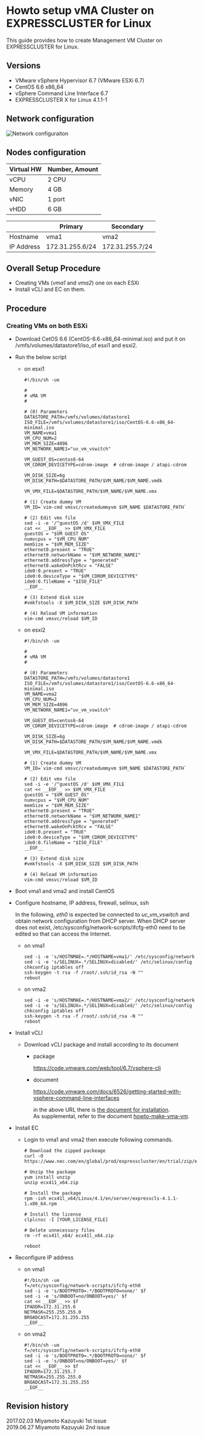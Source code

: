 # Howto setup vMA Cluster on EXPRESSCLUSTER for Linux

This guide provides how to create Management VM Cluster on EXPRESSCLUSTER for Linux.


## Versions
- VMware vSphere Hypervisor 6.7 (VMware ESXi 6.7)
- CentOS 6.6 x86_64
- vSphere Command Line Interface 6.7
- EXPRESSCLUSTER X for Linux 4.1.1-1

## Network configuration
![Network configuraiton](HAUC-NW-Configuration.png)

## Nodes configuration

|Virtual HW	|Number, Amount	|
|:--		|:---		|
| vCPU		| 2 CPU		| 
| Memory	| 4 GB		|
| vNIC		| 1 port	|
| vHDD		| 6 GB		|

|		| Primary		| Secondary		|
|---		|---			|---			|
| Hostname	| vma1			| vma2			|
| IP Address	| 172.31.255.6/24	| 172.31.255.7/24	|

## Overall Setup Procedure
- Creating VMs (*vma1* and *vma2*) one on each ESXi
- Install vCLI and EC on them.

## Procedure

### Creating VMs on both ESXi

- Download CetOS 6.6 (CentOS-6.6-x86_64-minimal.iso) and put it on /vmfs/volumes/datastore1/iso_of esxi1 and esxi2.

- Run the below script

  - on esxi1

		#!/bin/sh -ue

		#
		# vMA VM
		#

		# (0) Parameters
		DATASTORE_PATH=/vmfs/volumes/datastore1
		ISO_FILE=/vmfs/volumes/datastore1/iso/CentOS-6.6-x86_64-minimal.iso
		VM_NAME=vma1
		VM_CPU_NUM=2
		VM_MEM_SIZE=4096
		VM_NETWORK_NAME1="uv_vm_vswitch"

		VM_GUEST_OS=centos6-64
		VM_CDROM_DEVICETYPE=cdrom-image  # cdrom-image / atapi-cdrom

		VM_DISK_SIZE=6g
		VM_DISK_PATH=$DATASTORE_PATH/$VM_NAME/$VM_NAME.vmdk

		VM_VMX_FILE=$DATASTORE_PATH/$VM_NAME/$VM_NAME.vmx

		# (1) Create dummy VM
		VM_ID=`vim-cmd vmsvc/createdummyvm $VM_NAME $DATASTORE_PATH`

		# (2) Edit vmx file
		sed -i -e '/^guestOS /d' $VM_VMX_FILE
		cat << __EOF__ >> $VM_VMX_FILE
		guestOS = "$VM_GUEST_OS"
		numvcpus = "$VM_CPU_NUM"
		memSize = "$VM_MEM_SIZE"
		ethernet0.present = "TRUE"
		ethernet0.networkName = "$VM_NETWORK_NAME1"
		ethernet0.addressType = "generated"
		ethernet0.wakeOnPcktRcv = "FALSE"
		ide0:0.present = "TRUE"
		ide0:0.deviceType = "$VM_CDROM_DEVICETYPE"
		ide0:0.fileName = "$ISO_FILE"
		__EOF__

		# (3) Extend disk size
		#vmkfstools -X $VM_DISK_SIZE $VM_DISK_PATH 

		# (4) Reload VM information
		vim-cmd vmsvc/reload $VM_ID

  - on esxi2

		#!/bin/sh -ue

		#
		# vMA VM
		#

		# (0) Parameters
		DATASTORE_PATH=/vmfs/volumes/datastore1
		ISO_FILE=/vmfs/volumes/datastore1/iso/CentOS-6.6-x86_64-minimal.iso
		VM_NAME=vma2
		VM_CPU_NUM=2
		VM_MEM_SIZE=4096
		VM_NETWORK_NAME1="uv_vm_vswitch"

		VM_GUEST_OS=centos6-64
		VM_CDROM_DEVICETYPE=cdrom-image  # cdrom-image / atapi-cdrom

		VM_DISK_SIZE=6g
		VM_DISK_PATH=$DATASTORE_PATH/$VM_NAME/$VM_NAME.vmdk

		VM_VMX_FILE=$DATASTORE_PATH/$VM_NAME/$VM_NAME.vmx

		# (1) Create dummy VM
		VM_ID=`vim-cmd vmsvc/createdummyvm $VM_NAME $DATASTORE_PATH`

		# (2) Edit vmx file
		sed -i -e '/^guestOS /d' $VM_VMX_FILE
		cat << __EOF__ >> $VM_VMX_FILE
		guestOS = "$VM_GUEST_OS"
		numvcpus = "$VM_CPU_NUM"
		memSize = "$VM_MEM_SIZE"
		ethernet0.present = "TRUE"
		ethernet0.networkName = "$VM_NETWORK_NAME1"
		ethernet0.addressType = "generated"
		ethernet0.wakeOnPcktRcv = "FALSE"
		ide0:0.present = "TRUE"
		ide0:0.deviceType = "$VM_CDROM_DEVICETYPE"
		ide0:0.fileName = "$ISO_FILE"
		__EOF__

		# (3) Extend disk size
		#vmkfstools -X $VM_DISK_SIZE $VM_DISK_PATH 

		# (4) Reload VM information
		vim-cmd vmsvc/reload $VM_ID

- Boot vma1 and vma2 and install CentOS

- Configure hostname, IP address, firewall, selinux, ssh

  In the following, *eth0* is expected be connected to *uc_vm_vswitch* and obtain network configuration from DHCP server. When DHCP server does not exist, /etc/sysconfig/network-scripts/ifcfg-eth0 need to be edited so that can access the Internet.

  - on vma1
  
		sed -i -e 's/HOSTNMAE=.*/HOSTNAME=vma1/' /etc/sysconfig/network 
		sed -i -e 's/SELINUX=.*/SELINUX=disabled/' /etc/selinux/config 
		chkconfig iptables off
		ssh-keygen -t rsa -f /root/.ssh/id_rsa -N ""
		reboot

  - on vma2

		sed -i -e 's/HOSTNMAE=.*/HOSTNAME=vma2/' /etc/sysconfig/network 
		sed -i -e 's/SELINUX=.*/SELINUX=disabled/' /etc/selinux/config 
		chkconfig iptables off
		ssh-keygen -t rsa -f /root/.ssh/id_rsa -N ""
		reboot

- Install vCLI
  - Download vCLI package and install according to its document
    - package

      https://code.vmware.com/web/tool/6.7/vsphere-cli  

    - document

      https://code.vmware.com/docs/6526/getting-started-with-vsphere-command-line-interfaces

      in the above URL there is [the document for installation](https://code.vmware.com/docs/6526/getting-started-with-vsphere-command-line-interfaces#/doc/GUID-38C02094-CEE2-469E-8FB9-5453DA416623.html).  
      As supplemental, refer to the document [howto-make-vma-vm](https://github.com/mkazuyuki/docs/blob/master/etc/howto-make-vma-vm.md).

- Install EC
  - Login to vma1 and vma2 then execute following commands.

		# Download the zipped packeage
		curl -O https://www.nec.com/en/global/prod/expresscluster/en/trial/zip/ecx41l_x64.zip
		
		# Unzip the package
		yum install unzip
		unzip ecx411_x64.zip
		
		# Install the package
		rpm -ivh ecx41l_x64/Linux/4.1/en/server/expresscls-4.1.1-1.x86_64.rpm
		
		# Install the license
		clplcnsc -I [YOUR_LICENSE_FILE]
		
		# Delete unnecessary files
		rm -rf ecx41l_x64/ ecx41l_x64.zip

		reboot

- Reconfigure IP address

  - on vma1

		#!/bin/sh -ue
		f=/etc/sysconfig/network-scripts/ifcfg-eth0
		sed -i -e 's/BOOTPROTO=.*/BOOTPROTO=none/' $f
		sed -i -e 's/ONBOOT=no/ONBOOT=yes/' $f
		cat << __EOF__ >> $f
		IPADDR=172.31.255.6
		NETMASK=255.255.255.0
		BROADCAST=172.31.255.255
		__EOF__

  - on vma2

		#!/bin/sh -ue
		f=/etc/sysconfig/network-scripts/ifcfg-eth0
		sed -i -e 's/BOOTPROTO=.*/BOOTPROTO=none/' $f
		sed -i -e 's/ONBOOT=no/ONBOOT=yes/' $f
		cat << __EOF__ >> $f
		IPADDR=172.31.255.7
		NETMASK=255.255.255.0
		BROADCAST=172.31.255.255
		__EOF__


## Revision history
2017.02.03	Miyamoto Kazuyuki	1st issue  
2019.06.27	Miyamoto Kazuyuki	2nd issue
